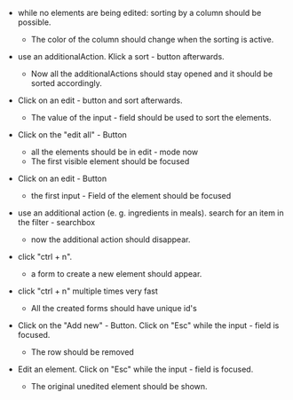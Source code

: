 - while no elements are being edited: sorting by a column should be possible.
    - The color of the column should change when the sorting is active.
  
- use an additionalAction. Klick a sort - button afterwards. 
    - Now all the additionalActions should stay opened and it should be sorted accordingly.

- Click on an edit - button and sort afterwards. 
    - The value of the input - field should be used to sort the elements.

- Click on the "edit all" - Button
    - all the elements should be in edit - mode now
    - The first visible element should be focused

- Click on an edit - Button
    - the first input - Field of the element should be focused

- use an additional action (e. g. ingredients in meals). search for an item in the filter - searchbox
    - now the additional action should disappear.

- click "ctrl + n".
    - a form to create a new element should appear.

- click "ctrl + n" multiple times very fast
    - All the created forms should have unique id's

- Click on the "Add new" - Button. Click on "Esc" while the input - field is focused.
    - The row should be removed

- Edit an element. Click on "Esc" while the input - field is focused.
    - The original unedited element should be shown.